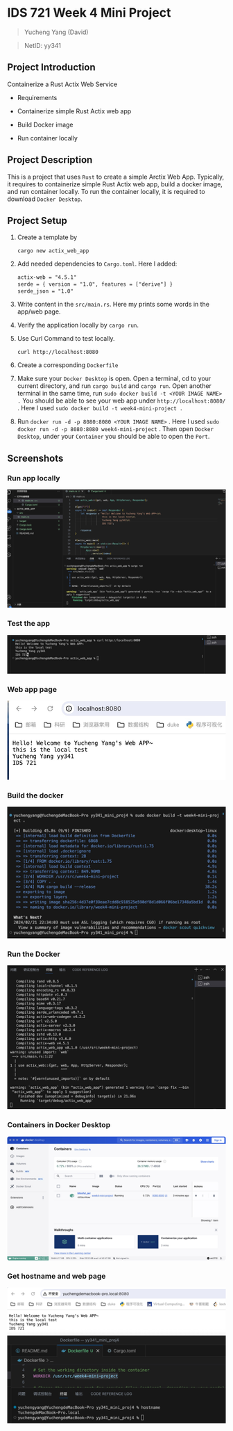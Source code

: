 # IDS 721 Week 4 Mini Project

  

> Yucheng Yang (David)

> NetID: yy341

  

## Project Introduction


Containerize a Rust Actix Web Service

-   Requirements

-   Containerize simple Rust Actix web app
-   Build Docker image
-   Run container locally

## Project Description

This is a project that uses `Rust` to create a simple Arctix Web App. Typically, it requires to containerize simple Rust Actix web app, build a docker image, and run container locally. To run the container locally, it is required to download `Docker Desktop`.

  

## Project Setup

1. Create a template by
    
    ```
    cargo new actix_web_app
    ```
    
2.  Add needed dependencies to `Cargo.toml`. Here I added:
	```
	actix-web = "4.5.1"
	serde = { version = "1.0", features = ["derive"] }
	serde_json = "1.0"
	```
3.  Write content in the `src/main.rs`. Here my prints some words in the app/web page.
4.  Verify the application locally by `cargo run`. 
5.  Use Curl Command to test locally.
	```
	curl http://localhost:8080
	```
7.  Create a corresponding `Dockerfile`
8.  Make sure your `Docker Desktop` is open. Open a terminal, cd to your current directory, and run `cargo build` and `cargo run`. Open another terminal in the same time, run `sudo docker build -t <YOUR IMAGE NAME> .` You should be able to see your web app under `http://localhost:8080/` . Here I used `sudo docker build -t week4-mini-project .` 
9.  Run `docker run -d -p 8080:8080 <YOUR IMAGE NAME>` . Here I used `sudo docker run -d -p 8080:8080 week4-mini-project` .  Then open `Docker Desktop`, under your `Container` you should be able to open the `Port`. 

## Screenshots

### Run app locally

![local app](./images/1.jpg)

### Test the app

![Curl the app page/ content](./images/2.jpg)

### Web app page

![web page](./images/4.jpg)

### Build the docker

![build](./images/3.jpg)

### Run the Docker

![run](./images/5.jpg)

### Containers in Docker Desktop

![containers](./images/6.jpg)

### Get hostname and web page

![hostname](./images/7.jpg)
